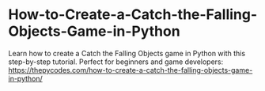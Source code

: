 # How-to-Create-a-Catch-the-Falling-Objects-Game-in-Python
Learn how to create a Catch the Falling Objects game in Python with this step-by-step tutorial. Perfect for beginners and game developers:
https://thepycodes.com/how-to-create-a-catch-the-falling-objects-game-in-python/
